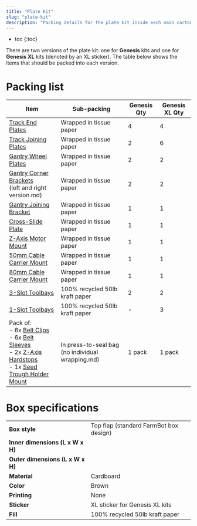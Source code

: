 ```yaml
---
title: "Plate Kit"
slug: "plate-kit"
description: "Packing details for the plate kit inside each main carton"
---
```


* toc
{:toc}

There are two versions of the plate kit: one for **Genesis** kits and one for **Genesis XL** kits (denoted by an <span class="fb-xl-sticker">XL</span> sticker). The table below shows the items that should be packed into each version.

# Packing list

|Item|Sub-packing|Genesis Qty|Genesis XL Qty|
|----|-----------|-----------|--------------|
|[Track End Plates](../../bom/plates-and-brackets/track-end-plate.md)|Wrapped in tissue paper|4|4
|[Track Joining Plates](../../bom/plates-and-brackets/track-joining-plate.md)|Wrapped in tissue paper|2|6
|[Gantry Wheel Plates](../../bom/plates-and-brackets/gantry-wheel-plate.md)|Wrapped in tissue paper|2|2
|[Gantry Corner Brackets](../../bom/plates-and-brackets/gantry-corner-bracket)<br>(left and right version.md)|Wrapped in tissue paper|2|2
|[Gantry Joining Bracket](../../bom/plates-and-brackets/gantry-joining-bracket.md)|Wrapped in tissue paper|1|1
|[Cross-Slide Plate](../../bom/plates-and-brackets/cross-slide-plate.md)|Wrapped in tissue paper|1|1
|[Z-Axis Motor Mount](../../bom/plates-and-brackets/z-axis-motor-mount.md)|Wrapped in tissue paper|1|1
|[50mm Cable Carrier Mount](../../bom/plates-and-brackets/50mm-cable-carrier-mount.md)|Wrapped in tissue paper|1|1
|[80mm Cable Carrier Mount](../../bom/plates-and-brackets/80mm-cable-carrier-mount.md)|Wrapped in tissue paper|1|1
|[3-Slot Toolbays](../../bom/plates-and-brackets/1-slot-toolbay.md)|100% recycled 50lb kraft paper|2|2
|[1-Slot Toolbays](../../bom/plates-and-brackets/3-slot-toolbay.md)|100% recycled 50lb kraft paper|-|3
|Pack of:<br>- 6x [Belt Clips](../../bom/plates-and-brackets/belt-clips.md#belt-clip)<br>- 6x [Belt Sleeves](../../bom/drivetrain.md#belt-sleeve)<br>- 2x [Z-Axis Hardstops](../../bom/plates-and-brackets/z-axis.md#z-axis-hardstop)<br>- 1x [Seed Trough Holder Mount](../../bom/plates-and-brackets/seed-trough-holder-mount)|In press-to-seal bag (no individual wrapping.md)|1 pack|1 pack

# Box specifications

|                                |                              |
|--------------------------------|------------------------------|
|**Box style**                   |Top flap (standard FarmBot box design)
|**Inner dimensions (L x W x H)**|
|**Outer dimensions (L x W x H)**|
|**Material**                    |Cardboard
|**Color**                       |Brown
|**Printing**                    |None
|**Sticker**                     |<span class="fb-xl-sticker">XL</span> sticker for Genesis XL kits
|**Fill**                        |100% recycled 50lb kraft paper

